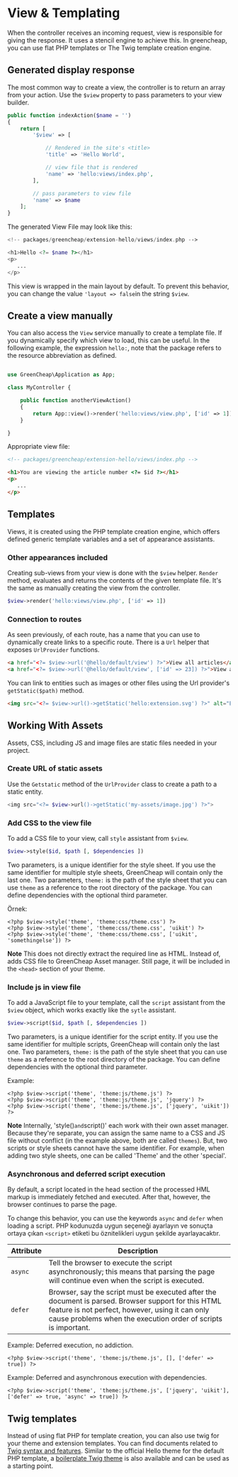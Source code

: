 # View & Templating

<p class="uk-article-lead">
When the controller receives an incoming request, view is responsible for giving the response. It uses a stencil engine to achieve this. In greencheap, you can use flat PHP templates or The Twig template creation engine.</p>

## Generated display response

The most common way to create a view, the controller is to return an array from your action. Use the `$view` property to pass parameters to your view builder.

```php
public function indexAction($name = '')
{
    return [
        '$view' => [

            // Rendered in the site's <title>
            'title' => 'Hello World',

            // view file that is rendered
            'name' => 'hello:views/index.php',
        ],

        // pass parameters to view file
        'name' => $name
    ];
}
```

The generated View File may look like this:

```php
<!-- packages/greencheap/extension-hello/views/index.php -->

<h1>Hello <?= $name ?></h1>
<p>
   ...
</p>
```

This view is wrapped in the main layout by default. To prevent this behavior, you can change the value  `'layout => false`in the string `$view`.

## Create a view manually

You can also access the `View` service manually to create a template file. If you dynamically specify which view to load, this can be useful. In the following example, the expression `hello:`, note that the package refers to the resource abbreviation as defined.

```php

use GreenCheap\Application as App;

class MyController {

    public function anotherViewAction()
    {
        return App::view()->render('hello:views/view.php', ['id' => 1]);
    }

}
```

Appropriate view file:

```HTML
<!-- packages/greencheap/extension-hello/views/index.php -->

<h1>You are viewing the article number <?= $id ?></h1>
<p>
   ...
</p>
```

## Templates
Views, it is created using the PHP template creation engine, which offers defined generic template variables and a set of appearance assistants.

### Other appearances included

Creating sub-views from your view is done with the `$view` helper. `Render` method, evaluates and returns the contents of the given template file. It's the same as manually creating the view from the controller.
```php
$view->render('hello:views/view.php', ['id' => 1])
```

### Connection to routes

As seen previously, of each route, has a name that you can use to dynamically create links to a specific route. There is a `Url` helper that exposes `UrlProvider` functions.

```HTML
<a href="<?= $view->url('@hello/default/view') ?>">View all articles</a>
<a href="<?= $view->url('@hello/default/view', ['id' => 23]) ?>">View article 23</a>
```

You can link to entities such as images or other files using the Url provider's `getStatic($path)` method.

```HTML
<img src="<?= $view->url()->getStatic('hello:extension.svg') ?>" alt="Extension icon" />
```

## Working With Assets

Assets, CSS, including JS and image files are static files needed in your project.

### Create URL of static assets

Use the `Getstatic` method of the `UrlProvider` class to create a path to a static entity.

```php
<img src="<?= $view->url()->getStatic('my-assets/image.jpg') ?>">
```

### Add CSS to the view file

To add a CSS file to your view, call `style` assistant from `$view`.

```php
$view->style($id, $path [, $dependencies ])
```

Two parameters,  is a unique identifier for the style sheet. If you use the same identifier for multiple style sheets, GreenCheap will contain only the last one. Two parameters, `theme:` is the path of the style sheet that you can use `theme` as a reference to the root directory of the package. You can define dependencies with the optional third parameter.

Örnek:
```
<?php $view->style('theme', 'theme:css/theme.css') ?>
<?php $view->style('theme', 'theme:css/theme.css', 'uikit') ?>
<?php $view->style('theme', 'theme:css/theme.css', ['uikit', 'somethingelse']) ?>
```

**Note** This does not directly extract the required line as HTML. Instead of, adds CSS file to GreenCheap Asset manager. Still page, it will be included in the `<head>` section of your theme.

### Include js in view file

To add a JavaScript file to your template, call the `script` assistant from the `$view` object, which works exactly like the `sytle` assistant.

```php
$view->script($id, $path [, $dependencies ])
```

Two parameters, is a unique identifier for the script entity. If you use the same identifier for multiple scripts, GreenCheap will contain only the last one. Two parameters, `theme:` is the path of the style sheet that you can use `theme` as a reference to the root directory of the package. You can define dependencies with the optional third parameter.

Example:

```
<?php $view->script('theme', 'theme:js/theme.js') ?>
<?php $view->script('theme', 'theme:js/theme.js', 'jquery') ?>
<?php $view->script('theme', 'theme:js/theme.js', ['jquery', 'uikit']) ?>
```

**Note** Internally, 'style()` and `script()' each work with their own asset manager. Because they're separate, you can assign the same name to a CSS and JS file without conflict (in the example above, both are called `themes`). But, two scripts or style sheets cannot have the same identifier. For example, when adding two style sheets, one can be called 'Theme' and the other 'special'.

### Asynchronous and deferred script execution

By default, a script located in the head section of the processed HML markup is immediately fetched and executed. After that, however, the browser continues to parse the page.

To change this behavior, you can use the keywords `async` and `defer` when loading a script. PHP kodunuzda uygun seçeneği ayarlayın ve sonuçta ortaya çıkan `<script>` etiketi bu öznitelikleri uygun şekilde ayarlayacaktır.

Attribute | Description
--------- | -----------
`async` | Tell the browser to execute the script asynchronously; this means that parsing the page will continue even when the script is executed.
`defer` | Browser, say the script must be executed after the document is parsed. Browser support for this HTML feature is not perfect, however, using it can only cause problems when the execution order of scripts is important.

Example: Deferred execution, no addiction.
```
<?php $view->script('theme', 'theme:js/theme.js', [], ['defer' => true]) ?>
```

Example: Deferred and asynchronous execution with dependencies.

```
<?php $view->script('theme', 'theme:js/theme.js', ['jquery', 'uikit'], ['defer' => true, 'async' => true]) ?>
```

## Twig templates

Instead of using flat PHP for template creation, you can also use twig for your theme and extension templates. You can find documents related to [Twig syntax and features](http://twig.sensiolabs.org/doc/templates.html). Similar to the official Hello theme for the default PHP template, a [boilerplate Twig theme](https://github.com/florianletsch/theme-twig) is also available and can be used as a starting point.